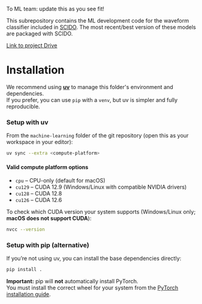 To ML team: update this as you see fit!

This subrepository contains the ML development code for the waveform classifier included in [SCIDO](https://www.github.com/jomotham/tree/main/software). The most recent/best version of these models are packaged with SCIDO.

[Link to project Drive](https://drive.google.com/drive/folders/1IeiOQtImzPjvFvvDDb7daoPg8Atfd-Y5?usp=sharing)


# Installation
We recommend using [**uv**](https://docs.astral.sh/uv/) to manage this folder's environment and dependencies.  
If you prefer, you can use `pip` with a `venv`, but uv is simpler and fully reproducible.

### Setup with uv
From the `machine-learning` folder of the git repository (open this as your workspace in your editor):

```bash
uv sync --extra <compute-platform>
```
#### Valid compute platform options
- `cpu` – CPU-only (default for macOS)  
- `cu129` – CUDA 12.9 (Windows/Linux with compatible NVIDIA drivers)  
- `cu128` – CUDA 12.8  
- `cu126` – CUDA 12.6  

To check which CUDA version your system supports (Windows/Linux only; **macOS does not support CUDA**):

```bash
nvcc --version
```


### Setup with pip (alternative)
If you’re not using uv, you can install the base dependencies directly:

```bash
pip install .
```

**Important:** pip will **not** automatically install PyTorch.  
You must install the correct wheel for your system from the [PyTorch installation guide](https://pytorch.org/get-started/locally/).  